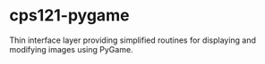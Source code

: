 # cps121-pygame

Thin interface layer providing simplified routines for displaying and modifying images using PyGame.
